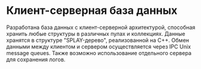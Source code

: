 # Клиент-серверная база данных

Разработана база данных с клиент-серверной архитектурой, способная хранить любые структуры в различных пулах и коллекциях. Данные хранятся в структуре "SPLAY-дерево", реализованной на C++. Обмен данными между клиентом и сервером осуществляется через IPC Unix message queues. Также возможно использование отдельного сервера для сохранения логов.
